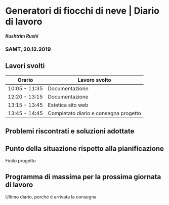 # Generatori di fiocchi di neve | Diario di lavoro
##### Kushtrim Rushi
### SAMT, 20.12.2019

## Lavori svolti


| Orario        | Lavoro svolto                                  |
|---------------|------------------------------------------------|
| 10:05 - 11:35 | Documentazione                                 |
| 12:20 - 13:15 | Documentazione                                 |
| 13:15 - 13:45 | Estetica sito web                              |
| 13:45 - 14:45 | Completato diario e consegna progetto          |

##  Problemi riscontrati e soluzioni adottate


##  Punto della situazione rispetto alla pianificazione

Finito progetto

## Programma di massima per la prossima giornata di lavoro

Ultimo diario, perché è arrivata la consegna 
